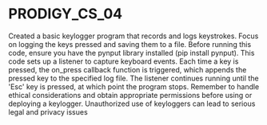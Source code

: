 # PRODIGY_CS_04
Created a basic keylogger program that records and logs keystrokes. Focus on logging the keys pressed and saving them to a file. 
Before running this code, ensure you have the pynput library installed (pip install pynput). This code sets up a listener to capture keyboard events. Each time a key is pressed, the on_press callback function is triggered, which appends the pressed key to the specified log file. The listener continues running until the 'Esc' key is pressed, at which point the program stops.
Remember to handle ethical considerations and obtain appropriate permissions before using or deploying a keylogger. Unauthorized use of keyloggers can lead to serious legal and privacy issues
